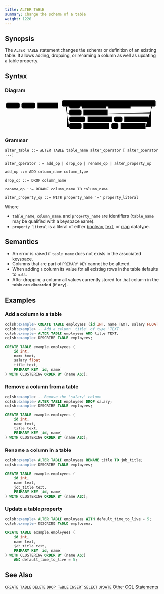 ```yaml
---
title: ALTER TABLE
summary: Change the schema of a table
weight: 1220
---
```


## Synopsis
The `ALTER TABLE` statement changes the schema or definition of an existing table.
It allows adding, dropping, or renaming a column as well as updating a table property.

## Syntax

### Diagram 
<svg class="rrdiagram" version="1.1" xmlns:xlink="http://www.w3.org/1999/xlink" xmlns="http://www.w3.org/2000/svg" width="676" height="140" viewbox="0 0 676 140"><path class="connector" d="M0 37h5m58 0h10m58 0h10m91 0h30m-5 0q-5 0-5-5v-17q0-5 5-5h399q5 0 5 5v17q0 5-5 5m-394 0h20m46 0h10m106 0h10m98 0h99m-379 25q0 5 5 5h5m53 0h10m106 0h185q5 0 5-5m-369 30q0 5 5 5h5m71 0h10m106 0h10m36 0h10m106 0h5q5 0 5-5m-374-55q5 0 5 5v80q0 5 5 5h5m53 0h10m112 0h10m30 0h10m111 0h18q5 0 5-5v-80q0-5 5-5m5 0h25"/><rect class="literal" x="5" y="20" width="58" height="25" rx="7"/><text class="text" x="15" y="37">ALTER</text><rect class="literal" x="73" y="20" width="58" height="25" rx="7"/><text class="text" x="83" y="37">TABLE</text><a xlink:href="../grammar_diagrams#table-name"><rect class="rule" x="141" y="20" width="91" height="25"/><text class="text" x="151" y="37">table_name</text></a><rect class="literal" x="282" y="20" width="46" height="25" rx="7"/><text class="text" x="292" y="37">ADD</text><a xlink:href="../grammar_diagrams#column-name"><rect class="rule" x="338" y="20" width="106" height="25"/><text class="text" x="348" y="37">column_name</text></a><a xlink:href="../grammar_diagrams#column-type"><rect class="rule" x="454" y="20" width="98" height="25"/><text class="text" x="464" y="37">column_type</text></a><rect class="literal" x="282" y="50" width="53" height="25" rx="7"/><text class="text" x="292" y="67">DROP</text><a xlink:href="../grammar_diagrams#column-name"><rect class="rule" x="345" y="50" width="106" height="25"/><text class="text" x="355" y="67">column_name</text></a><rect class="literal" x="282" y="80" width="71" height="25" rx="7"/><text class="text" x="292" y="97">RENAME</text><a xlink:href="../grammar_diagrams#column-name"><rect class="rule" x="363" y="80" width="106" height="25"/><text class="text" x="373" y="97">column_name</text></a><rect class="literal" x="479" y="80" width="36" height="25" rx="7"/><text class="text" x="489" y="97">TO</text><a xlink:href="../grammar_diagrams#column-name"><rect class="rule" x="525" y="80" width="106" height="25"/><text class="text" x="535" y="97">column_name</text></a><rect class="literal" x="282" y="110" width="53" height="25" rx="7"/><text class="text" x="292" y="127">WITH</text><a xlink:href="../grammar_diagrams#property-name"><rect class="rule" x="345" y="110" width="112" height="25"/><text class="text" x="355" y="127">property_name</text></a><rect class="literal" x="467" y="110" width="30" height="25" rx="7"/><text class="text" x="477" y="127">=</text><a xlink:href="../grammar_diagrams#property-literal"><rect class="rule" x="507" y="110" width="111" height="25"/><text class="text" x="517" y="127">property_literal</text></a></svg>

### Grammar 
```
alter_table ::= ALTER TABLE table_name alter_operator [ alter_operator ...]

alter_operator ::= add_op | drop_op | rename_op | alter_property_op

add_op ::= ADD column_name column_type

drop_op ::= DROP column_name

rename_op ::= RENAME column_name TO column_name

alter_property_op ::= WITH property_name '=' property_literal
```


Where

- `table_name`, `column_name`, and `property_name` are identifiers (`table_name` may be qualified with a keyspace name).
- `property_literal` is a literal of either [boolean](../type_bool), [text](../type_text), or [map](../type_collection) datatype.

## Semantics
- An error is raised if `table_name` does not exists in the associated keyspace.
- Columns that are part of `PRIMARY KEY` cannot be be altered.
- When adding a column its value for all existing rows in the table defaults to `null`.
- After dropping a column all values currently stored for that column in the table are discarded (if any).

## Examples

### Add a column to a table

``` sql
cqlsh:example> CREATE TABLE employees (id INT, name TEXT, salary FLOAT, PRIMARY KEY((id), name));
cqlsh:example> -- Add a column 'title' of type 'TEXT'.
cqlsh:example> ALTER TABLE employees ADD title TEXT;
cqlsh:example> DESCRIBE TABLE employees;

CREATE TABLE example.employees (
    id int,
    name text,
    salary float,
    title text,
    PRIMARY KEY (id, name)
) WITH CLUSTERING ORDER BY (name ASC);
```

### Remove a column from a table

``` sql
cqlsh:example> -- Remove the 'salary' column.
cqlsh:example> ALTER TABLE employees DROP salary;
cqlsh:example> DESCRIBE TABLE employees;

CREATE TABLE example.employees (
    id int,
    name text,
    title text,
    PRIMARY KEY (id, name)
) WITH CLUSTERING ORDER BY (name ASC);
```

### Rename a column in a table

``` sql
cqlsh:example> ALTER TABLE employees RENAME title TO job_title;
cqlsh:example> DESCRIBE TABLE employees;

CREATE TABLE example.employees (
    id int,
    name text,
    job_title text,
    PRIMARY KEY (id, name)
) WITH CLUSTERING ORDER BY (name ASC);
```

### Update a table property

``` sql
cqlsh:example> ALTER TABLE employees WITH default_time_to_live = 5;
cqlsh:example> DESCRIBE TABLE employees;

CREATE TABLE example.employees (
    id int,
    name text,
    job_title text,
    PRIMARY KEY (id, name)
) WITH CLUSTERING ORDER BY (name ASC)
    AND default_time_to_live = 5;
```


## See Also

[`CREATE TABLE`](../ddl_create_table)
[`DELETE`](../dml_delete)
[`DROP TABLE`](../ddl_drop_table)
[`INSERT`](../dml_insert)
[`SELECT`](../dml_select)
[`UPDATE`](../dml_update)
[Other CQL Statements](..)
